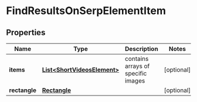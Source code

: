 

# FindResultsOnSerpElementItem


## Properties

| Name | Type | Description | Notes |
|------------ | ------------- | ------------- | -------------|
|**items** | [**List&lt;ShortVideosElement&gt;**](ShortVideosElement.md) | contains arrays of specific images |  [optional] |
|**rectangle** | [**Rectangle**](Rectangle.md) |  |  [optional] |




